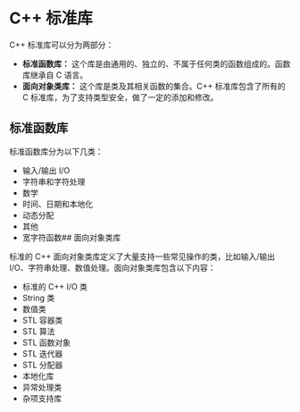 # C++ 标准库

C++ 标准库可以分为两部分：

 * **标准函数库：**  这个库是由通用的、独立的、不属于任何类的函数组成的。函数库继承自 C 语言。
 * **面向对象类库：**  这个库是类及其相关函数的集合。C++ 标准库包含了所有的 C 标准库，为了支持类型安全，做了一定的添加和修改。

## 标准函数库

标准函数库分为以下几类：

 * 输入/输出 I/O
 * 字符串和字符处理
 * 数学
 * 时间、日期和本地化
 * 动态分配
 * 其他
 * 宽字符函数## 面向对象类库

标准的 C++ 面向对象类库定义了大量支持一些常见操作的类，比如输入/输出 I/O、字符串处理、数值处理。面向对象类库包含以下内容：

 * 标准的 C++ I/O 类
 * String 类
 * 数值类
 * STL 容器类
 * STL 算法
 * STL 函数对象
 * STL 迭代器
 * STL 分配器
 * 本地化库
 * 异常处理类
 * 杂项支持库

